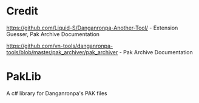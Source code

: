 # Credit
https://github.com/Liquid-S/Danganronpa-Another-Tool/ - Extension Guesser, Pak Archive Documentation

https://github.com/vn-tools/danganronpa-tools/blob/master/pak_archiver/pak_archiver - Pak Archive Documentation

# PakLib
A c# library for Danganronpa's PAK files
